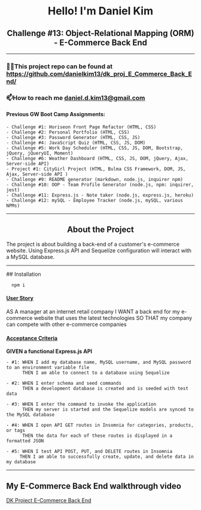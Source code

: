 <h1 align="center">Hello! I'm Daniel Kim</h1>
<h2 align="center">Challenge #13: Object-Relational Mapping (ORM) - E-Commerce Back End</h2>

<hr />

### 👨‍💻This project repo can be found at https://github.com/danielkim13/dk_proj_E_Commerce_Back_End/

### 📫How to reach me **daniel.d.kim13@gmail.com**

#### Previous GW Boot Camp Assignments:

    - Challenge #1: Horiseon Front Page Refactor (HTML, CSS)
    - Challenge #2: Personal Portfolio (HTML, CSS)
    - Challenge #3: Password Generator (HTML, CSS, JS)
    - Challenge #4: JavaScript Quiz (HTML, CSS, JS, DOM)
    - Challenge #5: Work Day Scheduler (HTML, CSS, JS, DOM, Bootstrap, jQuery, jQueryUI, Moment)
    - Challenge #6: Weather Dashboard (HTML, CSS, JS, DOM, jQuery, Ajax, Server-side API)
    - Project #1: CityGirl Project (HTML, Bulma CSS Framework, DOM, JS, Ajax, Server-side API )
    - Challenge #9: README generator (markdown, node.js, inquirer npm)
    - Challenge #10: OOP - Team Profile Generator (node.js, npm: inquirer, jest)
    - Challenge #11: Express.js - Note taker (node.js, express.js, heroku)
    - Challenge #12: mySQL - Employee Tracker (node.js, mySQL, various NPMs)

<hr />

<h2 align="center"><b>About the Project</b></h4>

<p>The project is about building a back-end of a customer's e-commerce website. Using Express.js API and Sequelize configuration will interact with a MySQL database. </p>

<hr />
## Installation

      npm i

<h4><u>User Story</u></h4>

AS A manager at an internet retail company
I WANT a back end for my e-commerce website that uses the latest technologies
SO THAT my company can compete with other e-commerce companies

<h4><u>Acceptance Criteria</u></h4>

<p><b>GIVEN a functional Express.js API</b></p>

    - #1: WHEN I add my database name, MySQL username, and MySQL password to an environment variable file
          THEN I am able to connect to a database using Sequelize

    - #2: WHEN I enter schema and seed commands
          THEN a development database is created and is seeded with test data

    - #3: WHEN I enter the command to invoke the application
          THEN my server is started and the Sequelize models are synced to the MySQL database

    - #4: WHEN I open API GET routes in Insomnia for categories, products, or tags
          THEN the data for each of these routes is displayed in a formatted JSON

    - #5: WHEN I test API POST, PUT, and DELETE routes in Insomnia
         THEN I am able to successfully create, update, and delete data in my database

<hr />

## My E-Commerce Back End walkthrough video

[DK Project E-Commerce Back End](https://drive.google.com/file/d/1q5cAlL0PSioU45XNP3vt3ruddqBzUTz0/view)

